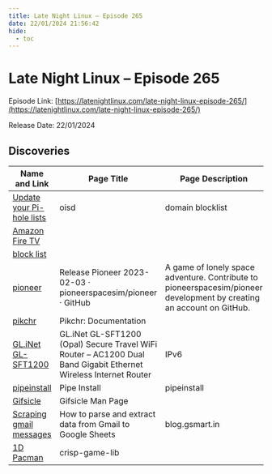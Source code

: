 ```yaml
---
title: Late Night Linux – Episode 265
date: 22/01/2024 21:56:42
hide:
  - toc
---
```


# Late Night Linux – Episode 265

Episode Link: [https://latenightlinux.com/late-night-linux-episode-265/](https://latenightlinux.com/late-night-linux-episode-265/)

Release Date: 22/01/2024

## Discoveries

| Name and Link | Page Title | Page Description |
| ------------- | ---------- | ---------------- |
| [Update your Pi-hole lists](https://oisd.nl/) | oisd | domain blocklist | oisd domain blocklist official homepage |
| [Amazon Fire TV](https://raw.githubusercontent.com/esc0rtd3w/firestick-loader/master/misc/hosts.adfree) |  |  |
| [ block list](https://raw.githubusercontent.com/esc0rtd3w/firestick-loader/master/misc/hosts.adfree) |  |  |
| [pioneer](https://github.com/pioneerspacesim/pioneer/releases/tag/20230203) | Release Pioneer 2023-02-03 · pioneerspacesim/pioneer · GitHub | A game of lonely space adventure. Contribute to pioneerspacesim/pioneer development by creating an account on GitHub. |
| [pikchr](https://pikchr.org/home/doc/trunk/homepage.md) | Pikchr: Documentation |  |
| [GL.iNet GL-SFT1200](https://www.amazon.co.uk/GL-iNet-GL-SFT1200-Wireless-Pocket-Sized-Repeater-White/dp/B09N72FMH5) | GL.iNet GL-SFT1200 (Opal) Secure Travel WiFi Router – AC1200 Dual Band Gigabit Ethernet Wireless Internet Router | IPv6 | USB 2.0 | MU-MIMO | DDR3 |128MB Ram | Repeater Bridge | Access Point Mode : Amazon.co.uk: Computers & Accessories | Buy |
| [pipeinstall](https://kubikpixel.github.io/pipeinstall/) | Pipe Install | pipeinstall | A list of projects that use a shell pipe and cURL or Wget to install themselves. |
| [Gifsicle](https://www.lcdf.org/gifsicle/man.html) | Gifsicle Man Page |  |
| [Scraping gmail messages](https://blog.gsmart.in/parse-and-extract-data-from-gmail-to-google-sheets/) | How to parse and extract data from Gmail to Google Sheets | blog.gsmart.in |  |
| [1D Pacman](https://abagames.github.io/crisp-game-lib-11-games/?pakupaku) | crisp-game-lib |  |